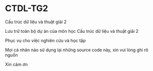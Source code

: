 # CTDL-TG2
Cấu trúc dữ liệu và thuật giải 2

Lưu trữ toàn bộ dự án của môn học Cấu trúc dữ liệu và thuật giải 2

Phục vụ cho việc nghiên cứu và học tập

Mọi cá nhân nào sử dụng lại những source code này, xin vui lòng ghi rõ nguồn

Xin cảm ơn
